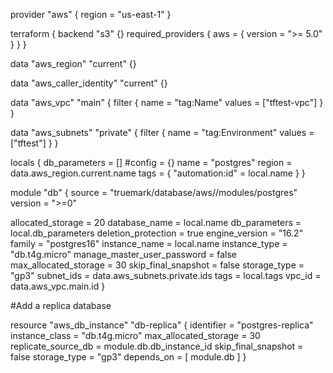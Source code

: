 provider "aws" {
  region = "us-east-1"
}

terraform {
  backend "s3" {}
  required_providers {
    aws = {
      version = ">= 5.0"
    }
  }
}

data "aws_region" "current" {}

data "aws_caller_identity" "current" {}

data "aws_vpc" "main" {
  filter {
    name   = "tag:Name"
    values = ["tftest-vpc"]
  }
}

data "aws_subnets" "private" {
  filter {
    name   = "tag:Environment"
    values = ["tftest"]
  }
}

locals {
  db_parameters = []
  #config = {}
  name   = "postgres"
  region = data.aws_region.current.name
  tags = {
    "automation:id"  = local.name
  }
}

module "db" {
  source                         = "truemark/database/aws//modules/postgres"
  version                        = ">=0"

  allocated_storage              = 20
  database_name                  = local.name
  db_parameters                  = local.db_parameters
  deletion_protection            = true
  engine_version                 = "16.2"
  family                         = "postgres16"
  instance_name                  = local.name
  instance_type                  = "db.t4g.micro"
  manage_master_user_password    = false
  max_allocated_storage          = 30
  skip_final_snapshot            = false
  storage_type                   = "gp3"
  subnet_ids                     = data.aws_subnets.private.ids
  tags                           = local.tags
  vpc_id                         = data.aws_vpc.main.id
}

#Add a replica database

resource "aws_db_instance" "db-replica" {
  identifier              = "postgres-replica"
  instance_class          = "db.t4g.micro"
  max_allocated_storage   = 30
  replicate_source_db     = module.db.db_instance_id
  skip_final_snapshot     = false
  storage_type            = "gp3"
  depends_on              = [ module.db ]
}
